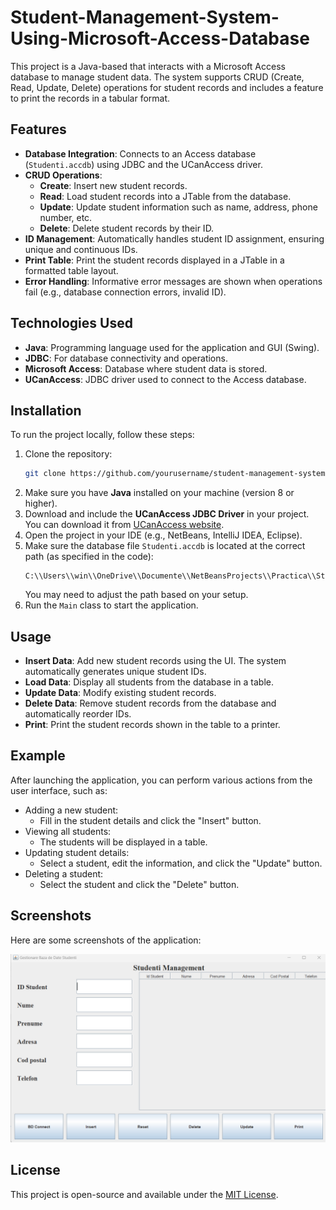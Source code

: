 # Student-Management-System-Using-Microsoft-Access-Database


This project is a Java-based that interacts with a Microsoft Access database to manage student data. The system supports CRUD (Create, Read, Update, Delete) operations for student records and includes a feature to print the records in a tabular format.

## Features

- **Database Integration**: Connects to an Access database (`Studenti.accdb`) using JDBC and the UCanAccess driver.
- **CRUD Operations**: 
  - **Create**: Insert new student records.
  - **Read**: Load student records into a JTable from the database.
  - **Update**: Update student information such as name, address, phone number, etc.
  - **Delete**: Delete student records by their ID.
- **ID Management**: Automatically handles student ID assignment, ensuring unique and continuous IDs.
- **Print Table**: Print the student records displayed in a JTable in a formatted table layout.
- **Error Handling**: Informative error messages are shown when operations fail (e.g., database connection errors, invalid ID).

## Technologies Used

- **Java**: Programming language used for the application and GUI (Swing).
- **JDBC**: For database connectivity and operations.
- **Microsoft Access**: Database where student data is stored.
- **UCanAccess**: JDBC driver used to connect to the Access database.

## Installation

To run the project locally, follow these steps:

1. Clone the repository:
    ```bash
    git clone https://github.com/yourusername/student-management-system.git
    ```
2. Make sure you have **Java** installed on your machine (version 8 or higher).
3. Download and include the **UCanAccess JDBC Driver** in your project. You can download it from [UCanAccess website](https://ucanaccess.sourceforge.net/site.html).
4. Open the project in your IDE (e.g., NetBeans, IntelliJ IDEA, Eclipse).
5. Make sure the database file `Studenti.accdb` is located at the correct path (as specified in the code):
    ```
    C:\\Users\\win\\OneDrive\\Documente\\NetBeansProjects\\Practica\\Studenti\\Studenti.accdb
    ```
    You may need to adjust the path based on your setup.
6. Run the `Main` class to start the application.

## Usage

- **Insert Data**: Add new student records using the UI. The system automatically generates unique student IDs.
- **Load Data**: Display all students from the database in a table.
- **Update Data**: Modify existing student records.
- **Delete Data**: Remove student records from the database and automatically reorder IDs.
- **Print**: Print the student records shown in the table to a printer.

## Example

After launching the application, you can perform various actions from the user interface, such as:

- Adding a new student:
    - Fill in the student details and click the "Insert" button.
- Viewing all students:
    - The students will be displayed in a table.
- Updating student details:
    - Select a student, edit the information, and click the "Update" button.
- Deleting a student:
    - Select the student and click the "Delete" button.

## Screenshots

Here are some screenshots of the application:

![Student Management System Screenshot](image.png)


## License

This project is open-source and available under the [MIT License](LICENSE).
